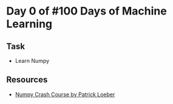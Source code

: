 # Day 0 of #100 Days of Machine Learning

## Task
- Learn Numpy

## Resources
- [Numpy Crash Course by Patrick Loeber](https://www.youtube.com/watch?v=9JUAPgtkKpI)